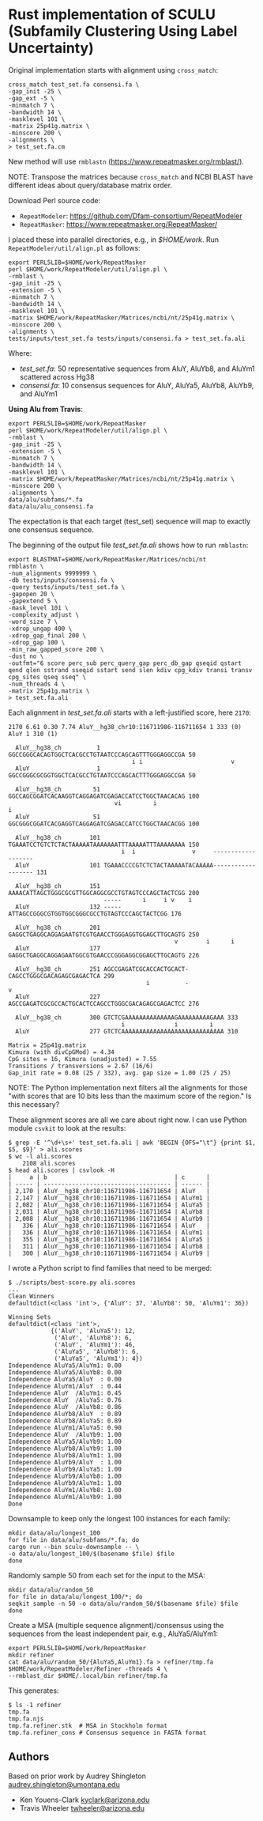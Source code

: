 # Rust implementation of SCULU (Subfamily Clustering Using Label Uncertainty)

Original implementation starts with alignment using `cross_match`:

```
cross_match test_set.fa consensi.fa \
-gap_init -25 \
-gap_ext -5 \
-minmatch 7 \
-bandwidth 14 \
-masklevel 101 \
-matrix 25p41g.matrix \
-minscore 200 \
-alignments \
> test_set.fa.cm
```

New method will use `rmblastn` (https://www.repeatmasker.org/rmblast/).

NOTE: Transpose the matrices because `cross_match` and NCBI BLAST have different ideas about query/database matrix order.

Download Perl source code:

* `RepeatModeler`: https://github.com/Dfam-consortium/RepeatModeler
* `RepeatMasker`: https://www.repeatmasker.org/RepeatMasker/

I placed these into parallel directories, e.g., in _$HOME/work_.
Run `RepeatModeler/util/align.pl` as follows:

```
export PERL5LIB=$HOME/work/RepeatMasker 
perl $HOME/work/RepeatModeler/util/align.pl \
-rmblast \
-gap_init -25 \
-extension -5 \
-minmatch 7 \
-bandwidth 14 \
-masklevel 101 \
-matrix $HOME/work/RepeatMasker/Matrices/ncbi/nt/25p41g.matrix \
-minscore 200 \
-alignments \
tests/inputs/test_set.fa tests/inputs/consensi.fa > test_set.fa.ali
```

Where:

* _test_set.fa_: 50 representative sequences from AluY, AluYb8, and AluYm1 scattered across Hg38
* _consensi.fa_: 10 consensus sequences for AluY, AluYa5, AluYb8, AluYb9, and AluYm1

**Using Alu from Travis**:

```
export PERL5LIB=$HOME/work/RepeatMasker 
perl $HOME/work/RepeatModeler/util/align.pl \
-rmblast \
-gap_init -25 \
-extension -5 \
-minmatch 7 \
-bandwidth 14 \
-masklevel 101 \
-matrix $HOME/work/RepeatMasker/Matrices/ncbi/nt/25p41g.matrix \
-minscore 200 \
-alignments \
data/alu/subfams/*.fa
data/alu/alu_consensi.fa
```

The expectation is that each target (test_set) sequence will map to exactly one consensus sequence.

The beginning of the output file _test_set.fa.ali_ shows how to run `rmblastn`:

```
export BLASTMAT=$HOME/work/RepeatMasker/Matrices/ncbi/nt
rmblastn \
-num_alignments 9999999 \
-db tests/inputs/consensi.fa \
-query tests/inputs/test_set.fa \
-gapopen 20 \
-gapextend 5 \
-mask_level 101 \
-complexity_adjust \
-word_size 7 \
-xdrop_ungap 400 \
-xdrop_gap_final 200 \
-xdrop_gap 100 \
-min_raw_gapped_score 200 \
-dust no \
-outfmt="6 score perc_sub perc_query_gap perc_db_gap qseqid qstart qend qlen sstrand sseqid sstart send slen kdiv cpg_kdiv transi transv cpg_sites qseq sseq" \
-num_threads 4 \
-matrix 25p41g.matrix \
> test_set.fa.ali
```

Each alignment in _test_set.fa.ali_ starts with a left-justified score, here `2170`:

```
2170 6.61 0.30 7.74 AluY__hg38_chr10:116711986-116711654 1 333 (0) AluY 1 310 (1)

  AluY__hg38_ch          1 GGCCGGGCACAGTGGCTCACGCCTGTAATCCCAGCAGTTTGGGAGGCCGA 50
                                   i i                         v
  AluY                   1 GGCCGGGCGCGGTGGCTCACGCCTGTAATCCCAGCACTTTGGGAGGCCGA 50

  AluY__hg38_ch         51 GGCCAGCGGATCACAAGGTCAGGAGATCGAGACCATCCTGGCTAACACAG 100
                              vi         i                                 i
  AluY                  51 GGCGGGCGGATCACGAGGTCAGGAGATCGAGACCATCCTGGCTAACACGG 100

  AluY__hg38_ch        101 TGAAATCCTGTCTCTACTAAAAATAAAAAAATTTAAAAATTTAAAAAAAA 150
                                i  i                v     -------------------
  AluY                 101 TGAAACCCCGTCTCTACTAAAAATACAAAAA------------------- 131

  AluY__hg38_ch        151 AAAACATTAGCTGGGCGCGTTGGCAGGCGCCTGTAGTCCCAGCTACTCGG 200
                           -----      i     i v    i
  AluY                 132 -----ATTAGCCGGGCGTGGTGGCGGGCGCCTGTAGTCCCAGCTACTCGG 176

  AluY__hg38_ch        201 GAGGCTGAGGCAGGAGAATGTCGTGAACCTGGGAGGTGGAGCTTGCAGTG 250
                                               v        i      i
  AluY                 177 GAGGCTGAGGCAGGAGAATGGCGTGAACCCGGGAGGCGGAGCTTGCAGTG 226

  AluY__hg38_ch        251 AGCCGAGATCGCACCACTGCACT-CAGCCTGGGCGACAGAGCGAGACTCA 299
                                       i          -                         v
  AluY                 227 AGCCGAGATCGCGCCACTGCACTCCAGCCTGGGCGACAGAGCGAGACTCC 276

  AluY__hg38_ch        300 GTCTCGAAAAAAAAAAAAAAGAAAAAAAAAGAAA 333
                                i              i         i
  AluY                 277 GTCTCAAAAAAAAAAAAAAAAAAAAAAAAAAAAA 310

Matrix = 25p41g.matrix
Kimura (with divCpGMod) = 4.34
CpG sites = 16, Kimura (unadjusted) = 7.55
Transitions / transversions = 2.67 (16/6)
Gap_init rate = 0.08 (25 / 332), avg. gap size = 1.00 (25 / 25)
```

NOTE: The Python implementation next filters all the alignments for those "with scores that are 10 bits less than the maximum score of the region." Is this necessary?

These alignment scores are all we care about right now.
I can use Python module `csvkit` to look at the results:

```
$ grep -E '^\d+\s+' test_set.fa.ali | awk 'BEGIN {OFS="\t"} {print $1, $5, $9}' > ali.scores
$ wc -l ali.scores
    2108 ali.scores
$ head ali.scores | csvlook -H
|     a | b                                    | c      |
| ----- | ------------------------------------ | ------ |
| 2,170 | AluY__hg38_chr10:116711986-116711654 | AluY   |
| 2,147 | AluY__hg38_chr10:116711986-116711654 | AluYm1 |
| 2,082 | AluY__hg38_chr10:116711986-116711654 | AluYa5 |
| 2,031 | AluY__hg38_chr10:116711986-116711654 | AluYb8 |
| 2,008 | AluY__hg38_chr10:116711986-116711654 | AluYb9 |
|   336 | AluY__hg38_chr10:116711986-116711654 | AluY   |
|   336 | AluY__hg38_chr10:116711986-116711654 | AluYm1 |
|   355 | AluY__hg38_chr10:116711986-116711654 | AluYa5 |
|   311 | AluY__hg38_chr10:116711986-116711654 | AluYb8 |
|   300 | AluY__hg38_chr10:116711986-116711654 | AluYb9 |
```

I wrote a Python script to find families that need to be merged:

```
$ ./scripts/best-score.py ali.scores
...
Clean Winners
defaultdict(<class 'int'>, {'AluY': 37, 'AluYb8': 50, 'AluYm1': 36})

Winning Sets
defaultdict(<class 'int'>,
            {('AluY', 'AluYa5'): 12,
             ('AluY', 'AluYb8'): 6,
             ('AluY', 'AluYm1'): 46,
             ('AluYa5', 'AluYb8'): 6,
             ('AluYa5', 'AluYm1'): 4})
Independence AluYa5/AluYm1: 0.00
Independence AluYa5/AluYb8: 0.00
Independence AluYa5/AluY  : 0.00
Independence AluYm1/AluY  : 0.44
Independence AluY  /AluYm1: 0.45
Independence AluY  /AluYa5: 0.76
Independence AluY  /AluYb8: 0.86
Independence AluYb8/AluY  : 0.89
Independence AluYb8/AluYa5: 0.89
Independence AluYm1/AluYa5: 0.90
Independence AluY  /AluYb9: 1.00
Independence AluYa5/AluYb9: 1.00
Independence AluYb8/AluYb9: 1.00
Independence AluYb8/AluYm1: 1.00
Independence AluYb9/AluY  : 1.00
Independence AluYb9/AluYa5: 1.00
Independence AluYb9/AluYb8: 1.00
Independence AluYb9/AluYm1: 1.00
Independence AluYm1/AluYb8: 1.00
Independence AluYm1/AluYb9: 1.00
Done
```

Downsample to keep only the longest 100 instances for each family:

```
mkdir data/alu/longest_100
for file in data/alu/subfams/*.fa; do 
cargo run --bin sculu-downsample -- \
-o data/alu/longest_100/$(basename $file) $file
done
```

Randomly sample 50 from each set for the input to the MSA:

```
mkdir data/alu/random_50
for file in data/alu/longest_100/*; do 
seqkit sample -n 50 -o data/alu/random_50/$(basename $file) $file
done
```

Create a MSA (multiple sequence alignment)/consensus using the sequences from the least independent pair, e.g., AluYa5/AluYm1:

```
export PERL5LIB=$HOME/work/RepeatMasker 
mkdir refiner
cat data/alu/random_50/{AluYa5,AluYm1}.fa > refiner/tmp.fa
$HOME/work/RepeatModeler/Refiner -threads 4 \
--rmblast_dir $HOME/.local/bin refiner/tmp.fa
```

This generates:

```
$ ls -1 refiner
tmp.fa
tmp.fa.njs
tmp.fa.refiner.stk  # MSA in Stockholm format
tmp.fa.refiner_cons # Consensus sequence in FASTA format
```

## Authors

Based on prior work by Audrey Shingleton <audrey.shingleton@umontana.edu>

* Ken Youens-Clark <kyclark@arizona.edu>
* Travis Wheeler <twheeler@arizona.edu>
